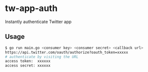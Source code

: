 # tw-app-auth

Instantly authenticate Twitter app

## Usage

```bash
$ go run main.go <consumer key> <consumer secret> <callback url>
https://api.twitter.com/oauth/authorize?oauth_token=xxxxx
# authenticate by visiting the URL
access token:  xxxxxx
access secret: xxxxxx
```

